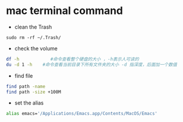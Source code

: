 # mac terminal command

- clean the Trash

```
sudo rm -rf ~/.Trash/
```

- check the volume

```bash
df -h            #命令查看整个硬盘的大小 ，-h表示人可读的
du -d 1 -h    #命令查看当前目录下所有文件夹的大小 -d 指深度，后面加一个数值
```
- find file
```bash
find path -name
find path -size +100M
```

- set the alias

```bash
alias emacs='/Applications/Emacs.app/Contents/MacOS/Emacs'
```


